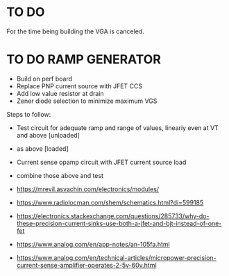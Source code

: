 # TO DO
For the time being building the VGA is canceled. 
# TO DO RAMP GENERATOR
- Build on perf board
- Replace PNP current source with JFET CCS
- Add low value resistor at drain
- Zener diode selection to minimize maximum VGS

Steps to follow:
- Test circuit for adequate ramp and range of values, lineariy even at VT and above [unloaded]
- as above [loaded]
- Current sense opamp circuit with JFET current source load
- combine those above and test

- https://mrevil.asvachin.com/electronics/modules/
- https://www.radiolocman.com/shem/schematics.html?di=599185
- https://electronics.stackexchange.com/questions/285733/why-do-these-precision-current-sinks-use-both-a-jfet-and-bjt-instead-of-one-fet
- https://www.analog.com/en/app-notes/an-105fa.html
- https://www.analog.com/en/technical-articles/micropower-precision-current-sense-amplifier-operates-2-5v-60v.html

